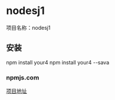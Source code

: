 # nodesj1
项目名称：nodesj1

## 安装
npm install your4
npm install your4 --sava


 
### npmjs.com
[项目地址](https://www.npmjs.com/package/your4)
